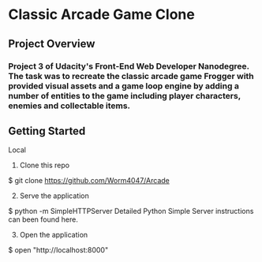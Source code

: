 # Classic Arcade Game Clone

## Project Overview

### Project 3 of Udacity's Front-End Web Developer Nanodegree. The task was to recreate the classic arcade game Frogger with provided visual assets and a game loop engine by adding a number of entities to the game including player characters, enemies and collectable items.

## Getting Started

Local

1. Clone this repo

$ git clone https://github.com/Worm4047/Arcade

2. Serve the application

$ python -m SimpleHTTPServer
Detailed Python Simple Server instructions can been found here.

3. Open the application

$ open "http://localhost:8000"
